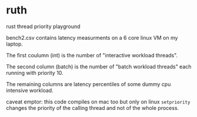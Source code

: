 # ruth
rust thread priority playground

bench2.csv contains latency measurments on a 6 core linux VM on my laptop.

The first coulumn (int) is the number of "interactive workload threads".

The second column (batch) is the number of "batch workload threads" each running with priority 10.

The remaining columns are latency percentiles of some dummy cpu intensive workload.

caveat emptor: this code compiles on mac too but only on linux `setpriority` changes the priority of
the calling thread and not of the whole process.